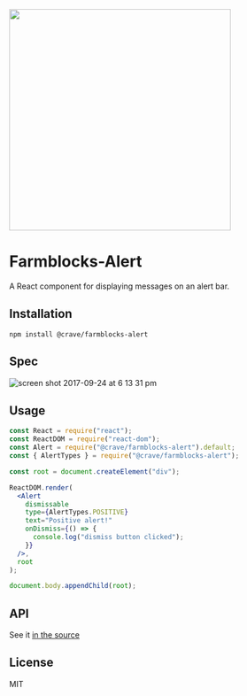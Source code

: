 <img src="https://user-images.githubusercontent.com/7760/31051341-4d280118-a63c-11e7-9e8f-3b375ca8f9a0.png" width="400">

# Farmblocks-Alert 

A React component for displaying messages on an alert bar.

## Installation

```
npm install @crave/farmblocks-alert
```

## Spec

![screen shot 2017-09-24 at 6 13 31 pm](https://user-images.githubusercontent.com/7760/30786905-30965154-a154-11e7-9659-bf78d3773068.png)

## Usage

```jsx
const React = require("react");
const ReactDOM = require("react-dom");
const Alert = require("@crave/farmblocks-alert").default;
const { AlertTypes } = require("@crave/farmblocks-alert");

const root = document.createElement("div");

ReactDOM.render(
  <Alert
    dismissable
    type={AlertTypes.POSITIVE}
    text="Positive alert!"
    onDismiss={() => {
      console.log("dismiss button clicked");
    }}
  />,
  root
);

document.body.appendChild(root);
```

## API

See it [in the source](https://github.com/CraveFood/farmblocks/blob/feature/alert-component/packages/alert/src/index.js#L25-L36)

## License

MIT
